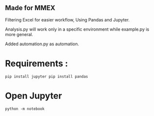 
## Made for MMEX
 Filtering Excel for easier workflow, Using Pandas and Jupyter.
 
 Analysis.py will work only in a specific environment while example.py is more general.
 
 Added automation.py as automation.
 
# Requirements :
`pip install jupyter
pip install pandas`

# Open Jupyter
`python -m notebook`
